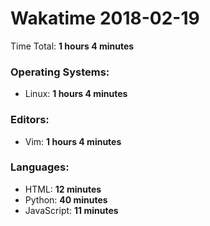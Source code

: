 # Wakatime 2018-02-19

Time Total: **1 hours 4 minutes**

### Operating Systems:
- Linux: **1 hours 4 minutes** 

### Editors:
- Vim: **1 hours 4 minutes** 

### Languages:
- HTML: **12 minutes** 
- Python: **40 minutes** 
- JavaScript: **11 minutes** 

